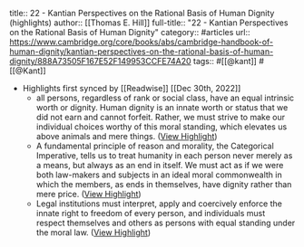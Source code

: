 title:: 22 - Kantian Perspectives on the Rational Basis of Human Dignity (highlights)
author:: [[Thomas E. Hill]]
full-title:: "22 - Kantian Perspectives on the Rational Basis of Human Dignity"
category:: #articles
url:: https://www.cambridge.org/core/books/abs/cambridge-handbook-of-human-dignity/kantian-perspectives-on-the-rational-basis-of-human-dignity/888A73505F167E52F149953CCFE74A20
tags:: #[[@kant]] #[[@Kant]]

- Highlights first synced by [[Readwise]] [[Dec 30th, 2022]]
	- all persons, regardless of rank or social class, have an equal intrinsic worth or dignity. Human dignity is an innate worth or status that we did not earn and cannot forfeit. Rather, we must strive to make our individual choices worthy of this moral standing, which elevates us above animals and mere things. ([View Highlight](https://read.readwise.io/read/01gngbh9122jn71z1qs902pps5))
	- A fundamental principle of reason and morality, the Categorical Imperative, tells us to treat humanity in each person never merely as a means, but always as an end in itself. We must act as if we were both law-makers and subjects in an ideal moral commonwealth in which the members, as ends in themselves, have dignity rather than mere price. ([View Highlight](https://read.readwise.io/read/01gngbmmwbrh3ey9nsgkvva2kb))
	- Legal institutions must interpret, apply and coercively enforce the innate right to freedom of every person, and individuals must respect themselves and others as persons with equal standing under the moral law. ([View Highlight](https://read.readwise.io/read/01gngbngsxpsb3e7sdaqk63r19))